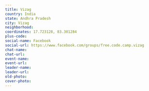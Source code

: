 ```yaml
---
title: Vizag
country: India
state: Andhra Pradesh
city: Vizag
neighborhood: 
coordinates: 17.723128, 83.301284
plus-code:
social-name: Facebook
social-url: https://www.facebook.com/groups/free.code.camp.vizag
chat-name:
chat-url:
event-name:
event-url:
leader-name:
leader-url:
old-photo: 
cover-photo:
---
```

